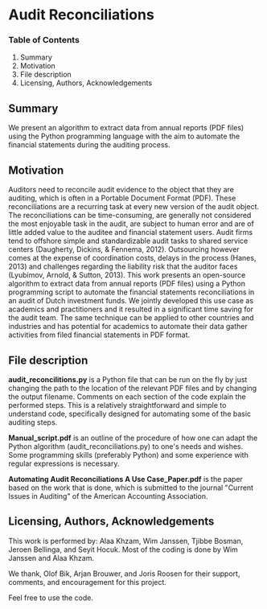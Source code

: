 # Audit Reconciliations

### Table of Contents
1. Summary
2. Motivation
3. File description
4. Licensing, Authors, Acknowledgements

## Summary <a name="summary"></a>
We present an algorithm to extract data from annual reports (PDF files) using the Python programming language with the aim to automate the financial statements during the auditing process.

## Motivation <a name="motivation"></a>
Auditors need to reconcile audit evidence to the object that they are auditing, which is often in a Portable Document Format (PDF). These reconciliations are a recurring task at every new version of the audit object. The reconciliations can be time-consuming, are generally not considered the most enjoyable task in the audit, are subject to human error and are of little added value to the auditee and financial statement users. Audit firms tend to offshore simple and standardizable audit tasks to shared service centers (Daugherty, Dickins, & Fennema, 2012). Outsourcing however comes at the expense of coordination costs, delays in the process (Hanes, 2013) and challenges regarding the liability risk that the auditor faces (Lyubimov, Arnold, & Sutton, 2013). This work presents an open-source algorithm to extract data from annual reports (PDF files) using a Python programming script to automate the financial statements reconciliations in an audit of Dutch investment funds. We jointly developed this use case as academics and practitioners and it resulted in a significant time saving for the audit team. The same technique can be applied to other countries and industries and has potential for academics to automate their data gather activities from filed financial statements in PDF format.

## File description <a name="description"></a>
**audit_reconcilitions.py** is a Python file that can be run on the fly by just changing the path to the location of the relevant PDF files and by changing the output filename. Comments on each section of the code explain the performed steps. This is a relatively straightforward and simple to understand code, specifically designed for automating some of the basic auditing steps.

**Manual_script.pdf** is an outline of the procedure of how one can adapt the Python algorithm (audit_reconciliations.py) to one's needs and wishes. Some programming skills (preferably Python) and some experience with regular expressions is necessary.

**Automating Audit Reconciliations A Use Case_Paper.pdf** is the paper based on the work that is done, which is submitted to the journal "Current Issues in Auditing" of the American Accounting Association.

## Licensing, Authors, Acknowledgements <a name="licensing"></a>
This work is performed by: Alaa Khzam, Wim Janssen, Tjibbe Bosman, Jeroen Bellinga, and Seyit Hocuk. Most of the coding is done by Wim Janssen and Alaa Khzam.

We thank, Olof Bik, Arjan Brouwer, and Joris Roosen for their support, comments, and encouragement for this project.

Feel free to use the code.
